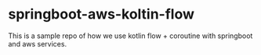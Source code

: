 # springboot-aws-koltin-flow

This is a sample repo of how we use kotlin flow + coroutine with springboot and aws services.
